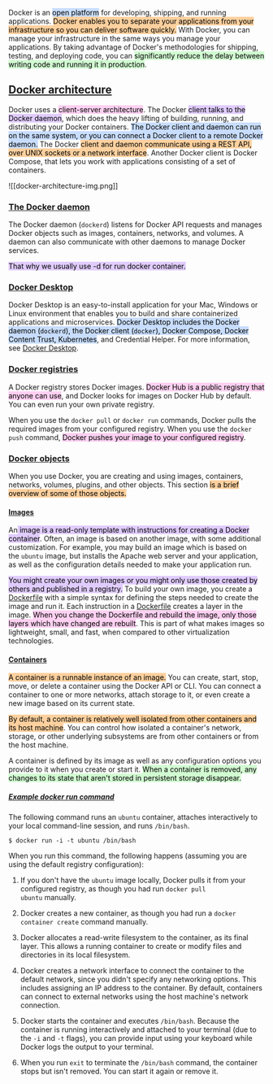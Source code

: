 

Docker is an <mark style="background: #ADCCFFA6;">open platform</mark> for developing, shipping, and running applications. <mark style="background: #FFB86CA6;">Docker enables you to separate your applications from your infrastructure so you can deliver software quickly.</mark> With Docker, you can manage your infrastructure in the same ways you manage your applications. By taking advantage of Docker's methodologies for shipping, testing, and deploying code, you can <mark style="background: #BBFABBA6;">significantly reduce the delay between writing code and running it in production</mark>.

## [Docker architecture](https://docs.docker.com/get-started/overview/#docker-architecture)

Docker uses a <mark style="background: #FFB8EBA6;">client-server architecture</mark>. The Docker <mark style="background: #D2B3FFA6;">client talks to the Docker daemon</mark>, which does the heavy lifting of building, running, and distributing your Docker containers. <mark style="background: #ADCCFFA6;">The Docker client and daemon can run on the same system, or you can connect a Docker client to a remote Docker daemon.</mark> The Docker <mark style="background: #FFB86CA6;">client and daemon communicate using a REST API, over UNIX sockets or a network interface</mark>. Another Docker client is Docker Compose, that lets you work with applications consisting of a set of containers.

![[docker-architecture-img.png]]

### [The Docker daemon](https://docs.docker.com/get-started/overview/#the-docker-daemon)

The Docker daemon (`dockerd`) listens for Docker API requests and manages Docker objects such as images, containers, networks, and volumes. A daemon can also communicate with other daemons to manage Docker services.

<mark style="background: #D2B3FFA6;">That why we usually use -d for run docker container.</mark>

### [Docker Desktop](https://docs.docker.com/get-started/overview/#docker-desktop)

Docker Desktop is an easy-to-install application for your Mac, Windows or Linux environment that enables you to build and share containerized applications and microservices. <mark style="background: #ADCCFFA6;">Docker Desktop includes the Docker daemon (`dockerd`), the Docker client (`docker`), Docker Compose, Docker Content Trust, Kubernetes</mark>, and Credential Helper. For more information, see [Docker Desktop](https://docs.docker.com/desktop/).

### [Docker registries](https://docs.docker.com/get-started/overview/#docker-registries)

A Docker registry stores Docker images. <mark style="background: #FFB8EBA6;">Docker Hub is a public registry that anyone can use</mark>, and Docker looks for images on Docker Hub by default. You can even run your own private registry.

When you use the `docker pull` or `docker run` commands, Docker pulls the required images from your configured registry. When you use the `docker push` command, <mark style="background: #FFB8EBA6;">Docker pushes your image to your configured registry</mark>.

### [Docker objects](https://docs.docker.com/get-started/overview/#docker-objects)

When you use Docker, you are creating and using images, containers, networks, volumes, plugins, and other objects. This section <mark style="background: #FFB86CA6;">is a brief overview of some of those objects.
</mark>

#### [Images](https://docs.docker.com/get-started/overview/#images)

An<mark style="background: #D2B3FFA6;"> image is a read-only template with instructions for creating a Docker container</mark>. Often, an image is based on another image, with some additional customization. For example, you may build an image which is based on the `ubuntu` image, but installs the Apache web server and your application, as well as the configuration details needed to make your application run.

<mark style="background: #D2B3FFA6;">You might create your own images or you might only use those created by others and published in a registry.</mark> To build your own image, you create a [Dockerfile](Dockerfile_CLI) with a simple syntax for defining the steps needed to create the image and run it. Each instruction in a [Dockerfile](Dockerfile_CLI) creates a layer in the image. <mark style="background: #FFB8EBA6;">When you change the Dockerfile and rebuild the image, only those layers which have changed are rebuilt</mark>. This is part of what makes images so lightweight, small, and fast, when compared to other virtualization technologies.

#### [Containers](https://docs.docker.com/get-started/overview/#containers)

<mark style="background: #FFB86CA6;">A container is a runnable instance of an image.</mark> You can create, start, stop, move, or delete a container using the Docker API or CLI. You can connect a container to one or more networks, attach storage to it, or even create a new image based on its current state.

<mark style="background: #FFB86CA6;">By default, a container is relatively well isolated from other containers and its host machine</mark>. You can control how isolated a container's network, storage, or other underlying subsystems are from other containers or from the host machine.

A container is defined by its image as well as any configuration options you provide to it when you create or start it. <mark style="background: #BBFABBA6;">When a container is removed, any changes to its state that aren't stored in persistent storage disappear.</mark>

##### [Example docker run command](https://docs.docker.com/get-started/overview/#example-docker-run-command)

The following command runs an `ubuntu` container, attaches interactively to your local command-line session, and runs `/bin/bash`.

```console
$ docker run -i -t ubuntu /bin/bash
```

When you run this command, the following happens (assuming you are using the default registry configuration):

1. If you don't have the `ubuntu` image locally, Docker pulls it from your configured registry, as though you had run `docker pull ubuntu` manually.
    
2. Docker creates a new container, as though you had run a `docker container create` command manually.
    
3. Docker allocates a read-write filesystem to the container, as its final layer. This allows a running container to create or modify files and directories in its local filesystem.
    
4. Docker creates a network interface to connect the container to the default network, since you didn't specify any networking options. This includes assigning an IP address to the container. By default, containers can connect to external networks using the host machine's network connection.
    
5. Docker starts the container and executes `/bin/bash`. Because the container is running interactively and attached to your terminal (due to the `-i` and `-t` flags), you can provide input using your keyboard while Docker logs the output to your terminal.
    
6. When you run `exit` to terminate the `/bin/bash` command, the container stops but isn't removed. You can start it again or remove it.

